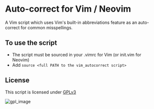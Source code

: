 # Auto-correct for Vim / Neovim

A Vim script which uses Vim's built-in abbreviations feature as an auto-correct for common misspellings.

## To use the script

- The script must be sourced in your .vimrc for Vim (or init.vim for Neovim)
- Add `source <full PATH to the vim_autocorrect script>`

## License

This script is licensed under [GPLv3]()

![gpl_image]()
